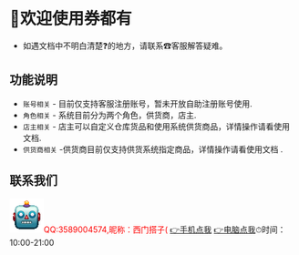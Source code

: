# 🎉欢迎使用券都有

* 如遇文档中不明白清楚❓的地方，请联系☎客服解答疑难。

## 功能说明

* `账号相关` - 目前仅支持客服注册账号，暂未开放自助注册账号使用.
* `角色相关` - 系统目前分为两个角色，供货商，店主.
* `店主相关` - 店主可以自定义仓库货品和使用系统供货商品，详情操作请看使用文档.
* `供货商相关` -供货商目前仅支持供货系统指定商品，详情操作请看使用文档 .

## 联系我们
<font color="red">![](robot.gif "-gifcontrol-disabled;")QQ:3589004574,昵称：西门搭子(
<a v-if="count=='手机'" href="mqqwpa://im/chat?chat_type=wpa&uin=3589004574&version=1&src_type=web">👉手机点我</a></font>
<a v-if="count=='电脑'" href="http://wpa.qq.com/msgrd?v=3&uin=3589004574&site=qq&menu=yes">👉电脑点我</a>⏱时间：10:00-21:00
